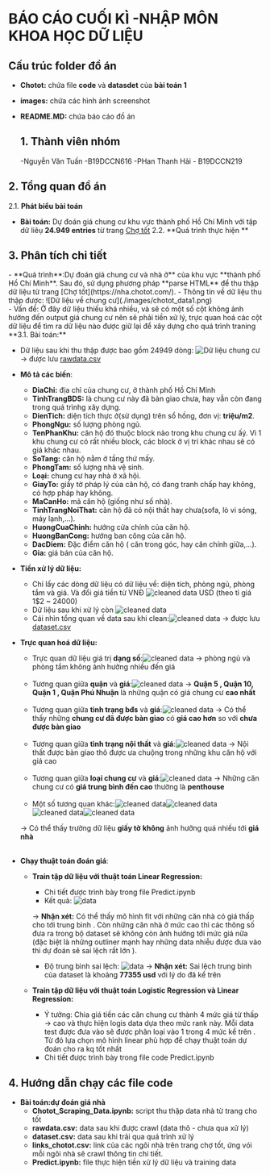 <h1>BÁO CÁO CUỐI KÌ -NHẬP MÔN KHOA HỌC DỮ LIỆU</h1>
<h2>Cấu trúc folder đồ án</h2>

- **Chotot:** chứa file **code** và **datasdet** của **bài toán 1**
- **images:** chứa các hình ảnh screenshot
- **README.MD:** chứa báo cáo đồ án
  <h2>1. Thành viên nhóm</h2>

  -Nguyễn Văn Tuấn -B19DCCN616
  -PHan Thanh Hải - B19DCCN219

<h2>2. Tổng quan đồ án</h2>

2.1. **Phát biểu bài toán**

- **Bài toán:** Dự đoán giá chung cư khu vực thành phố Hồ Chí Minh với tập dữ liêụ **24.949 entries** từ trang [Chợ tốt](https://nha.chotot.com/)
  2.2. **Quá trình thực hiện **

<h2>3. Phân tích chi tiết</h2>
 - **Quá trình**:Dự đoán giá chung cư và nhà ở** của khu vực **thành phố Hồ Chí Minh**. Sau đó, sử dụng phương pháp **parse HTML** để thu thập dữ liệu từ trang [Chợ tốt](https://nha.chotot.com/).
    - Thông tin về dữ liệu thu thập được: ![Dữ liệu về chung cư](./images/chotot_data1.png)<br>
    - Vấn đề: Ở đây dữ liệu thiếu khá nhiều, và sẽ có một số cột không ảnh hưởng đến output giá chung cư nên sẽ phải tiền xử lý, trực quan hoá các cột dữ liệu để tìm ra dữ liệu nào được giữ lại để xây dựng cho quá trình traning
**3.1. Bài toán:**

- Dữ liệu sau khi thu thập được bao gồm 24949 dòng: ![Dữ liệu chung cư](./images/chotot_data2.png) &#8594; được lưu [rawdata.csv](./Chotot/rawdata.csv)

- **Mô tả các biến**:
  - **DiaChi:** địa chỉ của chung cư, ở thành phố Hồ Chí Minh
  - **TinhTrangBDS:** là chung cư này đã bàn giao chưa, hay vẫn còn đang trong quá trìnhg xây dựng.
  - **DienTich:** diện tích thực ở(sử dụng) trên sổ hồng, đơn vị: **triệu/m2**.
  - **PhongNgu:** số lượng phòng ngủ.
  - **TenPhanKhu:** căn hộ đó thuộc block nào trong khu chung cư ấý. Vì 1 khu chung cư có rất nhiều block, các block ở vị trí khác nhau sẽ có giá khác nhau.
  - **SoTang:** căn hộ nằm ở tầng thứ mấy.
  - **PhongTam:** số lượng nhà vệ sinh.
  - **Loại:** chung cư hay nhà ở xã hội.
  - **GiayTo:** giấy tờ pháp lý của căn hộ, có đang tranh chấp hay không, có hợp pháp hay không.
  - **MaCanHo:** mã căn hộ (giống như số nhà).
  - **TinhTrangNoiThat:** căn hộ đã có nội thất hay chưa(sofa, lò vi sóng, máy lạnh,...).
  - **HuongCuaChinh:** hướng cửa chính của căn hộ.
  - **HuongBanCong:** hướng ban công của căn hộ.
  - **DacDiem:** Đặc điểm căn hộ ( căn trong góc, hay căn chính giữa,...).
  - **Gia:** giá bán của căn hộ.
    <br>
- **Tiền xử lý dữ liệu:**
  - Chỉ lấy các dòng dữ liệu có dữ liệu về: diện tích, phòng ngủ, phòng tắm và giá. Và đổi giá tiền từ VNĐ ![cleaned data](./images/chotot_data3.png) USD (theo tỉ giá 1$2 ~ 24000)
  - Dữ liệu sau khi xử lý còn ![cleaned data](./images/chotot_data3.png)
  - Cái nhìn tổng quan về data sau khi clean:![cleaned data](./images/chotot_data4.png)
    &#8594; được lưu [dataset.csv](./Chotot/.ipynb_checkpoints/dataset.csv)
    <br>
- **Trực quan hoá dữ liệu:**<br>

  - Trực quan dữ liệu giá trị **dạng số**:![cleaned data](./images/chotot_data5.png)
    &#8594; phòng ngủ và phòng tắm không ảnh hưởng nhiều đến giá<br><br>
  - Tương quan giữa **quận** và **giá**:![cleaned data](./images/chotot_data6.png)
    &#8594; **Quận 5 , Quận 10, Quận 1 , Quận Phú Nhuận** là những quận có giá chung cư **cao nhất**<br><br>
  - Tương quan giữa **tình trạng bđs** và **giá**:![cleaned data](./images/chotot_data7.png)
    &#8594; Có thể thấy những **chung cư đã được bàn giao** có **giá cao hơn** so với **chưa được bàn giao**<br><br>
  - Tương quan giữa **tình trạng nội thất** và **giá**:![cleaned data](./images/chotot_data12.png)
    &#8594; Nội thất được bàn giao thô được ưa chuộng trong những khu căn hộ với giá cao<br><br>
  - Tương quan giữa **loại chung cư** và **giá**:![cleaned data](./images/chotot_data13.png)
    &#8594; Những căn chung cư có **giá trung bình đến cao** thường là **penthouse**<br><br>
  - Một số tương quan khác:![cleaned data](./images/chotot_data8.png)![cleaned data](./images/chotot_data9.png)![cleaned data](./images/chotot_data10.png)![cleaned data](./images/chotot_data11.png)

  &#8594; Có thể thấy trường dữ liệu **giấy tờ** **không** ảnh hưởng quá nhiều tới **giá nhà**<br><br>

- **Chạy thuật toán đoán giá**:

  - **Train tập dữ liệu với thuật toán Linear Regression:**

    - Chi tiết được trình bày trong file Predict.ipynb
    - Kết quả: ![data](./images/rating_data4.png)

    &#8594; **Nhận xét:** Có thể thấy mô hình fit với những căn nhà có giá thấp cho tới trung bình . Còn những căn nhà ở mức cao thì các thông số đưa ra trong bộ dataset sẽ không còn ảnh hưởng tới mức giá nữa (đặc biệt là những outliner mạnh hay những data nhiễu được đưa vào thì dự đoán sẽ sai lệch rất lớn ).

    - Độ trung bình sai lệch: ![data](./images/rating_data5.png)
      &#8594; **Nhận xét:** Sai lệch trung bình của dataset là khoảng **77355 usd** với lý do đã kể trên

  - **Train tập dữ liệu với thuật toán Logistic Regression và Linear Regression:**
    - Ý tưởng: Chia giá tiền các căn chung cư thành 4 mức giá từ thấp -> cao và thực hiện logis data dựa theo mức rank này. Mỗi data test được đưa vào sẽ được phân loại vào 1 trong 4 mức kể trên . Từ đó lựa chọn mô hình linear phù hợp để chạy thuật toán dự đoán cho ra kq tốt nhất
    - Chi tiết được trình bày trong file code Predict.ipynb

<h2>4. Hướng dẫn chạy các file code</h2>

- **Bài toán:dự đoán giá nhà**
  - **Chotot_Scraping_Data.ipynb:** script thu thập data nhà từ trang cho tốt
  - **rawdata.csv:** data sau khi được crawl (data thô - chưa qua xử lý)
  - **dataset.csv:** data sau khi trải qua quá trình xử lý
  - **links_chotot.csv:** link của các ngôi nhà trên trang chợ tốt, ứng vói mỗi ngôi nhà sẽ crawl thông tin chi tiết.
  - **Predict.ipynb:** file thực hiện tiền xử lý dữ liệu và training data<br><br>
